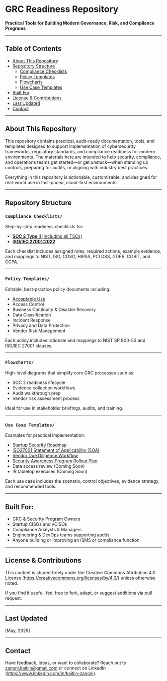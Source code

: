 # GRC Readiness Repository  
**Practical Tools for Building Modern Governance, Risk, and Compliance Programs**

---

## Table of Contents

- [About This Repository](#about-this-repository)
- [Repository Structure](#repository-structure)
  - [Compliance Checklists](#compliance-checklists)
  - [Policy Templates](#policy-templates)
  - [Flowcharts](#flowcharts)
  - [Use Case Templates](#use-case-templates)
- [Built For](#built-for)
- [License & Contributions](#license--contributions)
- [Last Updated](#last-updated)
- [Contact](#contact)

---

## About This Repository

This repository contains practical, audit-ready documentation, tools, and templates designed to support implementation of cybersecurity frameworks, regulatory standards, and compliance readiness for modern environments. The materials here are intended to help security, compliance, and operations teams get started—or get unstuck—when standing up controls, preparing for audits, or aligning with industry best practices.

Everything in this repository is actionable, customizable, and designed for real-world use in fast-paced, cloud-first environments.

---

## Repository Structure

### `Compliance Checklists/`  

Step-by-step readiness checklists for:
- [**SOC 2 Type II** (including all TSCs)](https://github.com/kzanoni/GRC-Readiness/blob/fd7c1e38c9adaf460ddcc5765d4c694463def9e4/01_SOC%202%20Readiness%20Checklist.docx)
- [**ISO/IEC 27001:2022**](https://github.com/kzanoni/GRC-Readiness/blob/fd7c1e38c9adaf460ddcc5765d4c694463def9e4/02_ISO27001%20Readiness%20Checklist.docx)

Each checklist includes assigned roles, required actions, example evidence, and mappings to NIST, ISO, COSO, HIPAA, PCI DSS, GDPR, COBIT, and CCPA.

---

### `Policy Templates/`  

Editable, best-practice policy documents including:
- [Acceptable Use](https://github.com/kzanoni/GRC-Readiness/blob/02_PolicyTemplates/Acceptable%20Use%20Policy%20Template.docx)  
- Access Control
- Business Continuity & Disaster Recovery
- Data Classification 
- Incident Response   
- Privacy and Data Protection
- Vendor Risk Management

Each policy includes rationale and mappings to NIST SP 800-53 and ISO/IEC 27001 clauses.

---

### `Flowcharts/`  

High-level diagrams that simplify core GRC processes such as:
- SOC 2 readiness lifecycle  
- Evidence collection workflows  
- Audit walkthrough prep  
- Vendor risk assessment process

Ideal for use in stakeholder briefings, audits, and training.

---

### `Use Case Templates/`  

Examples for practical implementation:
- [Startup Security Roadmap](https://github.com/kzanoni/GRC-Readiness/blob/51d1b5619fa746471f55914a193c188d84f4fc09/01_Startup%20Security%20Roadmap.docx)
- [ISO27001 Statement of Applicability (SOA)](https://github.com/kzanoni/GRC-Readiness/blob/51d1b5619fa746471f55914a193c188d84f4fc09/02_ISO27001%20Statement%20of%20Applicability%20(SoA).docx)
- [Vendor Due Diligence Workflow](https://github.com/kzanoni/GRC-Readiness/blob/51d1b5619fa746471f55914a193c188d84f4fc09/03_Vendor%20Due%20Diligence%20Workflow.docx)  
- [Security Awareness Program Rollout Plan](https://github.com/kzanoni/GRC-Readiness/blob/51d1b5619fa746471f55914a193c188d84f4fc09/04_Security%20Awareness%20Program%20Rollout%20Plan.docx)  
- Data access review (Coming Soon) 
- IR tabletop exercises (Coming Soon)

Each use case includes the scenario, control objectives, evidence strategy, and recommended tools.

---

## Built For:

- GRC & Security Program Owners  
- Startup CISOs and vCISOs  
- Compliance Analysts & Managers  
- Engineering & DevOps teams supporting audits  
- Anyone building or improving an ISMS or compliance function

---

## License & Contributions

This content is shared freely under the Creative Commons Attribution 4.0 License (https://creativecommons.org/licenses/by/4.0/) unless otherwise noted.

If you find it useful, feel free to fork, adapt, or suggest additions via pull request.

---

## Last Updated  
[May, 2025]

---

## Contact

Have feedback, ideas, or want to collaborate? Reach out to zanoni.kaitlin@gmail.com or connect on LinkedIn (https://www.linkedin.com/in/kaitlin-zanoni).

